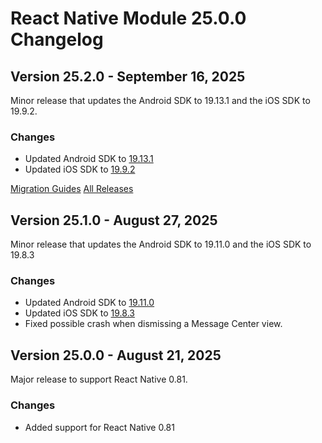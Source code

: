 # React Native Module 25.0.0 Changelog

## Version 25.2.0 - September 16, 2025

Minor release that updates the Android SDK to 19.13.1 and the iOS SDK to 19.9.2.

### Changes
- Updated Android SDK to [19.13.1](https://github.com/urbanairship/android-library/releases/tag/19.13.1)
- Updated iOS SDK to [19.9.2](https://github.com/urbanairship/ios-library/releases/tag/19.9.2)

[Migration Guides](https://github.com/urbanairship/react-native-airship/blob/main/MIGRATION.md)
[All Releases](https://github.com/urbanairship/react-native-airship/releases)

## Version 25.1.0 - August 27, 2025
Minor release that updates the Android SDK to 19.11.0 and the iOS SDK to 19.8.3

### Changes
- Updated Android SDK to [19.11.0](https://github.com/urbanairship/android-library/releases/tag/19.11.0)
- Updated iOS SDK to [19.8.3](https://github.com/urbanairship/ios-library/releases/tag/19.8.3)
- Fixed possible crash when dismissing a Message Center view. 

## Version 25.0.0 - August 21, 2025
Major release to support React Native 0.81.

### Changes
- Added support for React Native 0.81
